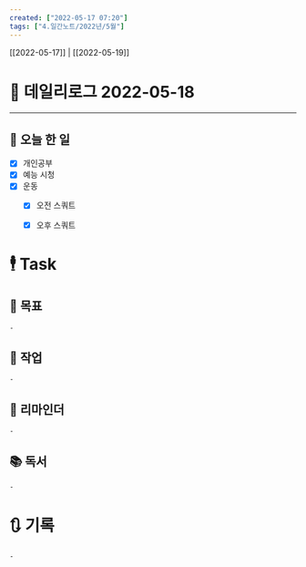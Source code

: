 ```yaml
---
created: ["2022-05-17 07:20"]
tags: ["4.일간노트/2022년/5월"]
---
```


[[2022-05-17]] | [[2022-05-19]]

# 📅 데일리로그  2022-05-18

---
## 🔷 오늘 한 일
- [x] 개인공부
- [x] 예능 시청
- [x] 운동
	- [x] 오전 스쿼트
	- [x] 오후 스쿼트


# 🕴 Task
## 🎯 목표
	- 
## 🚀 작업
	-
## 📕 리마인더
	- 
## 📚 독서
	- 

# 🔃 기록
	-